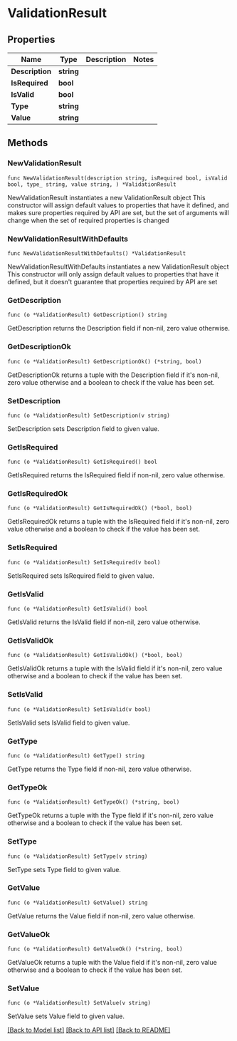 # ValidationResult

## Properties

Name | Type | Description | Notes
------------ | ------------- | ------------- | -------------
**Description** | **string** |  | 
**IsRequired** | **bool** |  | 
**IsValid** | **bool** |  | 
**Type** | **string** |  | 
**Value** | **string** |  | 

## Methods

### NewValidationResult

`func NewValidationResult(description string, isRequired bool, isValid bool, type_ string, value string, ) *ValidationResult`

NewValidationResult instantiates a new ValidationResult object
This constructor will assign default values to properties that have it defined,
and makes sure properties required by API are set, but the set of arguments
will change when the set of required properties is changed

### NewValidationResultWithDefaults

`func NewValidationResultWithDefaults() *ValidationResult`

NewValidationResultWithDefaults instantiates a new ValidationResult object
This constructor will only assign default values to properties that have it defined,
but it doesn't guarantee that properties required by API are set

### GetDescription

`func (o *ValidationResult) GetDescription() string`

GetDescription returns the Description field if non-nil, zero value otherwise.

### GetDescriptionOk

`func (o *ValidationResult) GetDescriptionOk() (*string, bool)`

GetDescriptionOk returns a tuple with the Description field if it's non-nil, zero value otherwise
and a boolean to check if the value has been set.

### SetDescription

`func (o *ValidationResult) SetDescription(v string)`

SetDescription sets Description field to given value.


### GetIsRequired

`func (o *ValidationResult) GetIsRequired() bool`

GetIsRequired returns the IsRequired field if non-nil, zero value otherwise.

### GetIsRequiredOk

`func (o *ValidationResult) GetIsRequiredOk() (*bool, bool)`

GetIsRequiredOk returns a tuple with the IsRequired field if it's non-nil, zero value otherwise
and a boolean to check if the value has been set.

### SetIsRequired

`func (o *ValidationResult) SetIsRequired(v bool)`

SetIsRequired sets IsRequired field to given value.


### GetIsValid

`func (o *ValidationResult) GetIsValid() bool`

GetIsValid returns the IsValid field if non-nil, zero value otherwise.

### GetIsValidOk

`func (o *ValidationResult) GetIsValidOk() (*bool, bool)`

GetIsValidOk returns a tuple with the IsValid field if it's non-nil, zero value otherwise
and a boolean to check if the value has been set.

### SetIsValid

`func (o *ValidationResult) SetIsValid(v bool)`

SetIsValid sets IsValid field to given value.


### GetType

`func (o *ValidationResult) GetType() string`

GetType returns the Type field if non-nil, zero value otherwise.

### GetTypeOk

`func (o *ValidationResult) GetTypeOk() (*string, bool)`

GetTypeOk returns a tuple with the Type field if it's non-nil, zero value otherwise
and a boolean to check if the value has been set.

### SetType

`func (o *ValidationResult) SetType(v string)`

SetType sets Type field to given value.


### GetValue

`func (o *ValidationResult) GetValue() string`

GetValue returns the Value field if non-nil, zero value otherwise.

### GetValueOk

`func (o *ValidationResult) GetValueOk() (*string, bool)`

GetValueOk returns a tuple with the Value field if it's non-nil, zero value otherwise
and a boolean to check if the value has been set.

### SetValue

`func (o *ValidationResult) SetValue(v string)`

SetValue sets Value field to given value.



[[Back to Model list]](../README.md#documentation-for-models) [[Back to API list]](../README.md#documentation-for-api-endpoints) [[Back to README]](../README.md)


